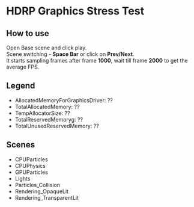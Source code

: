 # HDRP Graphics Stress Test
## How to use  
Open Base scene and click play.  
Scene switching - **Space Bar** or click on **Prev/Next**.  
It starts sampling frames after frame **1000**, wait till frame **2000** to get the average FPS.  
## Legend
- AllocatedMemoryForGraphicsDriver: ??
- TotalAllocatedMemory: ??
- TempAllocatorSize: ??
- TotalReservedMemoryg: ??
- TotalUnusedReservedMemory: ??  
## Scenes
- CPUParticles
- CPUPhysics
- GPUParticles
- Lights
- Particles_Collision
- Rendering_OpaqueLit
- Rendering_TransparentLit


